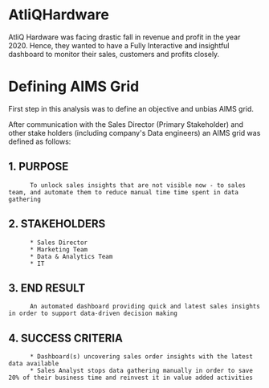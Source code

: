# AtliQHardware
AtliQ Hardware was facing drastic fall in revenue and profit in the year 2020.
Hence, they wanted to have a Fully Interactive and insightful dashboard to monitor their sales, customers and profits closely. 

# Defining AIMS Grid
First step in this analysis was to define an objective and unbias AIMS grid.

After communication with the Sales Director (Primary Stakeholder) and other stake holders (including company's Data engineers) an AIMS grid was defined as follows:

 ## 1. PURPOSE
          To unlock sales insights that are not visible now - to sales team, and automate them to reduce manual time time spent in data gathering
 ## 2. STAKEHOLDERS
          * Sales Director
          * Marketing Team
          * Data & Analytics Team
          * IT
 ## 3. END RESULT
          An automated dashboard providing quick and latest sales insights in order to support data-driven decision making
 ## 4. SUCCESS CRITERIA
          * Dashboard(s) uncovering sales order insights with the latest data available
          * Sales Analyst stops data gathering manually in order to save 20% of their business time and reinvest it in value added activities 
          
